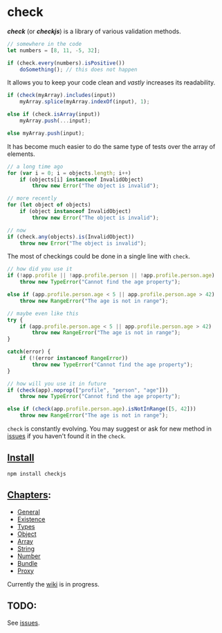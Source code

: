 # check

*__check__* (or *__checkjs__*) is a library of various validation methods.

```javascript
// somewhere in the code
let numbers = [8, 11, -5, 32];

if (check.every(numbers).isPositive())
	doSomething(); // this does not happen
```

It allows you to keep your code clean and *vastly* increases its readability.

```javascript
if (check(myArray).includes(input))
	myArray.splice(myArray.indexOf(input), 1);

else if (check.isArray(input))
	myArray.push(...input);

else myArray.push(input);
```

It has become much easier to do the same type of tests over the array of elements.

```javascript
// a long time ago
for (var i = 0; i = objects.length; i++)
	if (objects[i] instanceof InvalidObject)
		throw new Error("The object is invalid");

// more recently
for (let object of objects)
	if (object instanceof InvalidObject)
		throw new Error("The object is invalid");

// now
if (check.any(objects).is(InvalidObject))
	throw new Error("The object is invalid");
```

The most of checkings could be done in a single line with `check`.

```javascript
// how did you use it
if (!app.profile || !app.profile.person || !app.profile.person.age)
	throw new TypeError("Cannot find the age property");

else if (app.profile.person.age < 5 || app.profile.person.age > 42)
	throw new RangeError("The age is not in range");

// maybe even like this
try {
	if (app.profile.person.age < 5 || app.profile.person.age > 42)
		throw new RangeError("The age is not in range");
}

catch(error) {
	if (!(error instanceof RangeError))
		throw new TypeError("Cannot find the age property");
}

// how will you use it in future
if (check(app).noprop(["profile", "person", "age"]))
	throw new TypeError("Cannot find the age property");

else if (check(app.profile.person.age).isNotInRange([5, 42]))
	throw new RangeError("The age is not in range");
```

`check` is constantly evolving. You may suggest or ask for new method in [issues] if you haven't found it in the `check`.

## [Install]

	npm install checkjs

## [Chapters]:

- [General](readme-chapters/general.md)
- [Existence](readme-chapters/existence.md)
- [Types](readme-chapters/types.md)
- [Object](readme-chapters/object.md)
- [Array](readme-chapters/array.md)
- [String](readme-chapters/string.md)
- [Number](readme-chapters/number.md)
- [Bundle](readme-chapters/bundle.md)
- [Proxy](readme-chapters/proxy.md)

Currently the [wiki] is in progress.

## TODO:

See [issues].

[issues]: https://github.com/parzh/check/issues
[wiki]: https://github.com/parzh/check/wiki

[Install]: https://github.com/parzh/check/wiki/Installation-and-usage
[Chapters]: https://github.com/parzh/check/wiki
